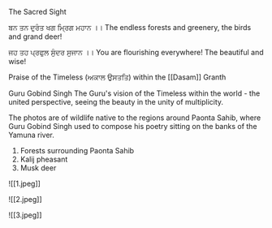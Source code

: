 The Sacred Sight 

ਬਨ ਤਨ ਦੁਰੰਤ ਖਗ ਮ੍ਰਿਗ ਮਹਾਨ ।। 
The endless forests and greenery, the birds and grand deer! 

ਜਹ ਤਹ ਪ੍ਰਫੁਲ ਸੁੰਦਰ ਸੁਜਾਨ ।। 
You are flourishing everywhere! The beautiful and wise! 

Praise of the Timeless (ਅਕਾਲ ਉਸਤਤਿ) within the [[Dasam]] Granth

Guru Gobind Singh The Guru's vision of the Timeless within the world - the united perspective, seeing the beauty in the unity of multiplicity. 

The photos are of wildlife native to the regions around Paonta Sahib, where Guru Gobind Singh used to compose his poetry sitting on the banks of the Yamuna river. 

1. Forests surrounding Paonta Sahib 
2. Kalij pheasant 
3. Musk deer

![[1.jpeg]]


![[2.jpeg]]

![[3.jpeg]]
